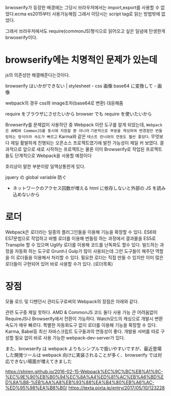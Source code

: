 brwoserify가 등장한 배경에는
그당시 브라우저에서는 import,export를 사용할 수 없었다.ecma es2015부터 사용가능해짐
그래서 이당시는 script tag로 읽는 방법밖에 없었다.

그래서 브라우저에서도 require(commonJS)형식으로 읽어오고 싶은 일념에 탄생한게 brwoserify이다.

# browserify에는 치명적인 문제가 있는데

js의 의존성만 해결해준다는것이다.

browserify はいかができない
|
stylesheet - css
画像 base64 に変換して - 画像

webpack의 경우 css와 image조차(base64로 변환) 대응해줌

require をブラウザにさせたいから
browser でも require を使いたいから

Browserify를 문제없이 사용하던 중 Webpack 이란 도구를 알게 되었는데, `Webpack은 AMD와 CommonJS를 동시에 지원할 뿐 아니라` `기본적으로 부분을 캐싱하여 변경점만 번들링하는 방식이라 속도가 빠르고` Karma와 같은 `테스트 런너와의 연동도 훨씬 좋았다`. 무엇보다 제일 활발하게 진행되는 오픈소스 프로젝트였기에 발전 가능성이 제일 커 보였다. 결과적으로 앞으로 새로 시작하는 프로젝트는 물론 이미 Browserify로 작업된 프로젝트들도 단계적으로 Webpack을 사용할 예정이다

호리상이 말한 부분이랑 일맥상통한게 있다.

jquery の global variable 防ぐ

- ネットワークのアクセス回数が増える
  html に依存しないと外部の JS を読み込めないから

# 로더

Webpack은 로더라는 일종의 플러그인들을 이용해 기능을 확장할 수 있다. ES6와 ES7문법으로 작업하고 바벨 로더를 이용해 번들링 하는 과정에서 결과물을 ES5로 Transpile 할 수 있으며 Uglify 로더를 이용해 코드를 난독화도 할수 있다. 빌드하는 과정을 자동화 하는 도구로 Grunt나 Gulp가 많이 사용되는데 그런 도구들이 해주던 역할을 이 로더들을 이용해서 처리할 수 있다. 필요한 로더는 직접 만들 수 있지만 이미 많은 로더들이 구현되어 있어 바로 사용할 수가 있다. (로더목록)

# 장점

모듈 로드 및 디펜던시 관리도구로써의 Webpack의 장점은 아래와 같다.

관련 도구중 제일 핫하다.
AMD & CommonJS 코드 둘다 사용 가능
큰 어려움없이 RequireJS나 Browserify에서 전환이 가능하다.
Watch모드의 캐싱으로 개발시 변환속도가 매우 빠르다.
특별한 자동화도구 없이 로더를 이용해 기능을 확장할 수 있다.
Karma, Babel등 최신 자바스크립트 도구들과의 연동성이 좋다.
개발용 서버를 따로 구성할 필요 없이 바로 사용 가능한 webpack-dev-server가 있다.

また、browserify は webpack よりもシンプルで扱いやすいですが、最近登場した開発ツールは webpack 向けに実装されることが多く、browserify では対応できない場面が増えてきました

https://shiren.github.io/2016-02-15-Webpack%EC%9C%BC%EB%A1%9C-%EC%9E%90%EB%B0%94%EC%8A%A4%ED%81%AC%EB%A6%BD%ED%8A%B8-%EB%AA%A8%EB%93%88%EA%B4%80%EB%A6%AC-%ED%95%98%EA%B8%B0/
https://texta.pixta.jp/entry/2017/05/10/123228
